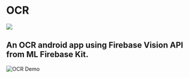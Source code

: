 # OCR

![](https://lh3.googleusercontent.com/xGkgwK9lsjm0Kf4y1oO9phFV1-C1qNobjrXbh-xbIA2N7lYuKsMx_L7-NmuRavKOQdKa=s170)


## An OCR android app using Firebase Vision API from ML Firebase Kit.

![OCR Demo](https://github.com/girishgr8/OCR/blob/master/OCR.gif)


